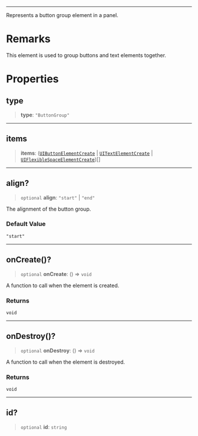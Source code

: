 ***

Represents a button group element in a panel.

# Remarks

This element is used to group buttons and text elements together.

# Properties

## type

> **type**: `"ButtonGroup"`

***

## items

> **items**: ([`UIButtonElementCreate`](UIButtonElementCreate.md) | [`UITextElementCreate`](UITextElementCreate.md) | [`UIFlexibleSpaceElementCreate`](UIFlexibleSpaceElementCreate.md))\[]

***

## align?

> `optional` **align**: `"start"` | `"end"`

The alignment of the button group.

### Default Value

`"start"`

***

## onCreate()?

> `optional` **onCreate**: () => `void`

A function to call when the element is created.

### Returns

`void`

***

## onDestroy()?

> `optional` **onDestroy**: () => `void`

A function to call when the element is destroyed.

### Returns

`void`

***

## id?

> `optional` **id**: `string`
